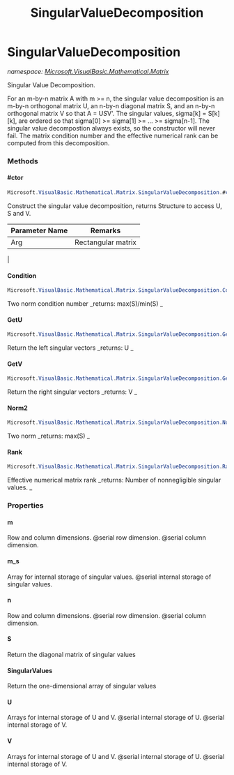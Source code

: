 ﻿---
title: SingularValueDecomposition
---

# SingularValueDecomposition
_namespace: [Microsoft.VisualBasic.Mathematical.Matrix](N-Microsoft.VisualBasic.Mathematical.Matrix.html)_

Singular Value Decomposition.
 
 For an m-by-n matrix A with m >= n, the singular value decomposition is
 an m-by-n orthogonal matrix U, an n-by-n diagonal matrix S, and
 an n-by-n orthogonal matrix V so that A = U*S*V'.
 The singular values, sigma[k] = S[k][k], are ordered so that
 sigma[0] >= sigma[1] >= ... >= sigma[n-1].
 The singular value decompostion always exists, so the constructor will
 never fail. The matrix condition number and the effective numerical
 rank can be computed from this decomposition.

### Methods

#### #ctor
```csharp
Microsoft.VisualBasic.Mathematical.Matrix.SingularValueDecomposition.#ctor(Microsoft.VisualBasic.Mathematical.Matrix.GeneralMatrix)
```
Construct the singular value decomposition, returns Structure to access U, S and V.

|Parameter Name|Remarks|
|--------------|-------|
|Arg|   Rectangular matrix
 |


#### Condition
```csharp
Microsoft.VisualBasic.Mathematical.Matrix.SingularValueDecomposition.Condition
```
Two norm condition number
_returns:      max(S)/min(S)
 _

#### GetU
```csharp
Microsoft.VisualBasic.Mathematical.Matrix.SingularValueDecomposition.GetU
```
Return the left singular vectors
_returns:      U
 _

#### GetV
```csharp
Microsoft.VisualBasic.Mathematical.Matrix.SingularValueDecomposition.GetV
```
Return the right singular vectors
_returns:      V
 _

#### Norm2
```csharp
Microsoft.VisualBasic.Mathematical.Matrix.SingularValueDecomposition.Norm2
```
Two norm
_returns:      max(S)
 _

#### Rank
```csharp
Microsoft.VisualBasic.Mathematical.Matrix.SingularValueDecomposition.Rank
```
Effective numerical matrix rank
_returns:      Number of nonnegligible singular values.
 _



### Properties

#### m
Row and column dimensions.
 @serial row dimension.
 @serial column dimension.
#### m_s
Array for internal storage of singular values.
 @serial internal storage of singular values.
#### n
Row and column dimensions.
 @serial row dimension.
 @serial column dimension.
#### S
Return the diagonal matrix of singular values
#### SingularValues
Return the one-dimensional array of singular values
#### U
Arrays for internal storage of U and V.
 @serial internal storage of U.
 @serial internal storage of V.
#### V
Arrays for internal storage of U and V.
 @serial internal storage of U.
 @serial internal storage of V.

